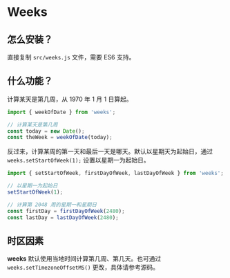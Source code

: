 # Weeks

## 怎么安装？

直接复制 `src/weeks.js` 文件，需要 ES6 支持。

## 什么功能？

计算某天是第几周，从 1970 年 1 月 1 日算起。

```js
import { weekOfDate } from 'weeks';

// 计算某天是第几周
const today = new Date();
const theWeek = weekOfDate(today);
```

反过来，计算某周的第一天和最后一天是哪天。默认以星期天为起始日，通过 `weeks.setStartOfWeek(1);` 设置以星期一为起始日。

```js
import { setStartOfWeek, firstDayOfWeek, lastDayOfWeek } from 'weeks';

// 以星期一为起始日
setStartOfWeek(1);

// 计算第 2048 周的星期一和星期日
const firstDay = firstDayOfWeek(2480);
const lastDay = lastDayOfWeek(2480);
```

## 时区因素

**weeks** 默认使用当地时间计算第几周、第几天。也可通过 `weeks.setTimezoneOffsetMS()` 更改，具体请参考源码。
